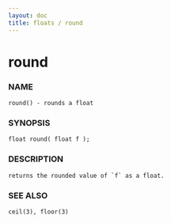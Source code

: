 ```yaml
---
layout: doc
title: floats / round
---
```

# round

### NAME

    round() - rounds a float

### SYNOPSIS

    float round( float f );

### DESCRIPTION

    returns the rounded value of `f` as a float.

### SEE ALSO

    ceil(3), floor(3)
